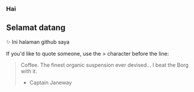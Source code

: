 ### Hai
## Selamat datang
✨ Ini halaman github saya

If you'd like to quote someone, use the > character before the line:

> Coffee. The finest organic suspension ever devised... I beat the Borg with it.
> - Captain Janeway